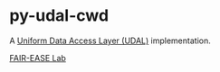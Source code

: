 # py-udal-cwd

A [Uniform Data Access Layer (UDAL)](https://lab.fairease.eu/udal/) implementation.

[FAIR-EASE Lab](https://lab.fairease.eu)
